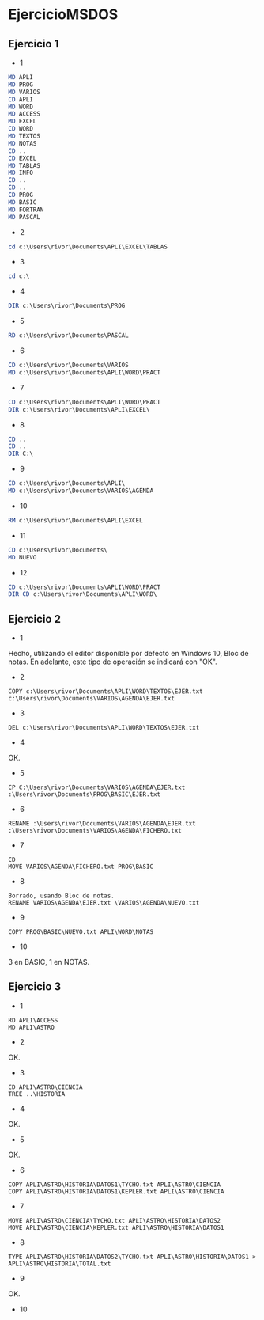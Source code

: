 # EjercicioMSDOS

## Ejercicio 1

- 1

```ps1
MD APLI
MD PROG
MD VARIOS
CD APLI
MD WORD
MD ACCESS
MD EXCEL
CD WORD
MD TEXTOS
MD NOTAS
CD ..
CD EXCEL
MD TABLAS
MD INFO
CD ..
CD ..
CD PROG
MD BASIC
MD FORTRAN
MD PASCAL
```

- 2

```powershell
cd c:\Users\rivor\Documents\APLI\EXCEL\TABLAS
```

- 3

```powershell
cd c:\
```

- 4

```powershell
DIR c:\Users\rivor\Documents\PROG
```

- 5

```powershell
RD c:\Users\rivor\Documents\PASCAL
```

- 6

```powershell
CD c:\Users\rivor\Documents\VARIOS
MD c:\Users\rivor\Documents\APLI\WORD\PRACT
```

- 7

```powershell
CD c:\Users\rivor\Documents\APLI\WORD\PRACT
DIR c:\Users\rivor\Documents\APLI\EXCEL\

```

- 8

```powershell
CD ..
CD ..
DIR C:\

```

- 9

```powershell
CD c:\Users\rivor\Documents\APLI\
MD c:\Users\rivor\Documents\VARIOS\AGENDA
```

- 10

```powershell
RM c:\Users\rivor\Documents\APLI\EXCEL
```

- 11

```powershell
CD c:\Users\rivor\Documents\
MD NUEVO
```

- 12

```powershell
CD c:\Users\rivor\Documents\APLI\WORD\PRACT
DIR CD c:\Users\rivor\Documents\APLI\WORD\
```

## Ejercicio 2

- 1

Hecho, utilizando el editor disponible por defecto en Windows 10, Bloc de notas. En adelante, este tipo de operación se indicará con "OK".

- 2

```
COPY c:\Users\rivor\Documents\APLI\WORD\TEXTOS\EJER.txt c:\Users\rivor\Documents\VARIOS\AGENDA\EJER.txt
```

- 3

```
DEL c:\Users\rivor\Documents\APLI\WORD\TEXTOS\EJER.txt
```

- 4

OK.

- 5

```
CP C:\Users\rivor\Documents\VARIOS\AGENDA\EJER.txt :\Users\rivor\Documents\PROG\BASIC\EJER.txt
```

- 6

```
RENAME :\Users\rivor\Documents\VARIOS\AGENDA\EJER.txt :\Users\rivor\Documents\VARIOS\AGENDA\FICHERO.txt 
```

- 7

```
CD
MOVE VARIOS\AGENDA\FICHERO.txt PROG\BASIC
```

- 8

```
Borrado, usando Bloc de notas.
RENAME VARIOS\AGENDA\EJER.txt \VARIOS\AGENDA\NUEVO.txt
```

- 9

```
COPY PROG\BASIC\NUEVO.txt APLI\WORD\NOTAS
```

- 10

3 en BASIC, 1 en NOTAS.

## Ejercicio 3

- 1

```
RD APLI\ACCESS
MD APLI\ASTRO
```

- 2

OK.

- 3

```
CD APLI\ASTRO\CIENCIA
TREE ..\HISTORIA
```

- 4

OK.

- 5

OK.

- 6

```
COPY APLI\ASTRO\HISTORIA\DATOS1\TYCHO.txt APLI\ASTRO\CIENCIA
COPY APLI\ASTRO\HISTORIA\DATOS1\KEPLER.txt APLI\ASTRO\CIENCIA
```

- 7

```
MOVE APLI\ASTRO\CIENCIA\TYCHO.txt APLI\ASTRO\HISTORIA\DATOS2
MOVE APLI\ASTRO\CIENCIA\KEPLER.txt APLI\ASTRO\HISTORIA\DATOS1
```

- 8

```
TYPE APLI\ASTRO\HISTORIA\DATOS2\TYCHO.txt APLI\ASTRO\HISTORIA\DATOS1 > APLI\ASTRO\HISTORIA\TOTAL.txt
```

- 9

OK.

- 10

